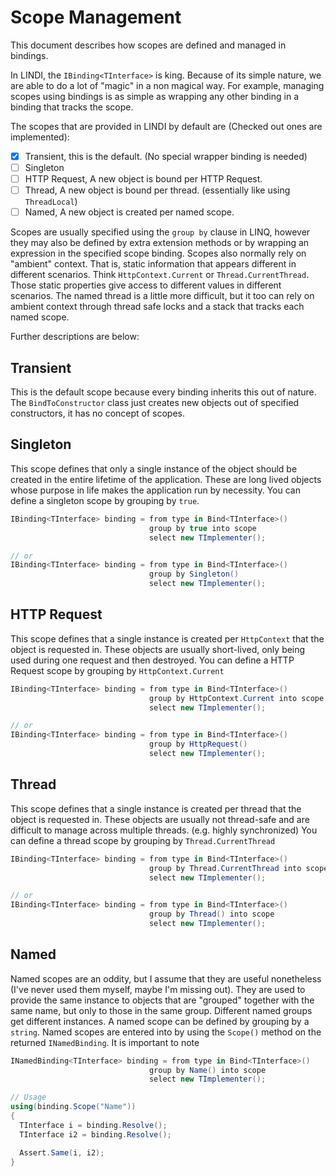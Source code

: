 # Scope Management
This document describes how scopes are defined and managed in bindings.

In LINDI, the `IBinding<TInterface>` is king. Because of its simple nature, we are able to do
a lot of "magic" in a non magical way. For example, managing scopes using bindings is as simple
as wrapping any other binding in a binding that tracks the scope.

The scopes that are provided in LINDI by default are (Checked out ones are implemented):

- [x] Transient, this is the default. (No special wrapper binding is needed)
- [ ] Singleton
- [ ] HTTP Request, A new object is bound per HTTP Request.
- [ ] Thread, A new object is bound per thread. (essentially like using `ThreadLocal`)
- [ ] Named, A new object is created per named scope.

Scopes are usually specified using the `group by` clause in LINQ, however they may also be defined by extra extension methods or by wrapping an expression in the specified scope binding.
Scopes also normally rely on "ambient" context. That is, static information that appears different in different scenarios. Think `HttpContext.Current` or `Thread.CurrentThread`. Those static properties give access to different values in different scenarios. The named thread is a little more difficult, but it too can rely on ambient context through thread safe locks and a stack that tracks each named scope.

Further descriptions are below:

## Transient
This is the default scope because every binding inherits this out of nature. The `BindToConstructor` class just creates new objects out of specified constructors, it has no concept of scopes.

## Singleton
This scope defines that only a single instance of the object should be created in the entire lifetime of the application. These are long lived objects whose purpose in life makes the application run by necessity. You can define a singleton scope by grouping by `true`.

```csharp
IBinding<TInterface> binding = from type in Bind<TInterface>()
                               group by true into scope
                               select new TImplementer();

// or
IBinding<TInterface> binding = from type in Bind<TInterface>()
                               group by Singleton()
                               select new TImplementer();
```

## HTTP Request
This scope defines that a single instance is created per `HttpContext` that the object is requested in. These objects are usually short-lived, only being used during one request and then destroyed.
You can define a HTTP Request scope by grouping by `HttpContext.Current`

```csharp
IBinding<TInterface> binding = from type in Bind<TInterface>()
                               group by HttpContext.Current into scope
                               select new TImplementer();

// or
IBinding<TInterface> binding = from type in Bind<TInterface>()
                               group by HttpRequest()
                               select new TImplementer();
```

## Thread
This scope defines that a single instance is created per thread that the object is requested in. These objects are usually not thread-safe and are difficult to manage across multiple threads. (e.g. highly synchronized) You can define a thread scope by grouping by `Thread.CurrentThread`

```csharp
IBinding<TInterface> binding = from type in Bind<TInterface>()
                               group by Thread.CurrentThread into scope
                               select new TImplementer();

// or
IBinding<TInterface> binding = from type in Bind<TInterface>()
                               group by Thread() into scope
                               select new TImplementer();

```

## Named
Named scopes are an oddity, but I assume that they are useful nonetheless (I've never used them myself, maybe I'm missing out). They are used to provide the same instance to objects that are "grouped" together with the same name, but only to those in the same group. Different named groups get different instances. A named scope can be defined by grouping by a `string`. Named scopes are entered into by using the `Scope()` method on the returned `INamedBinding`. It is important to note

```csharp
INamedBinding<TInterface> binding = from type in Bind<TInterface>()
                               group by Name() into scope
                               select new TImplementer();

// Usage
using(binding.Scope("Name"))
{
  TInterface i = binding.Resolve();
  TInterface i2 = binding.Resolve();

  Assert.Same(i, i2);
}
```
